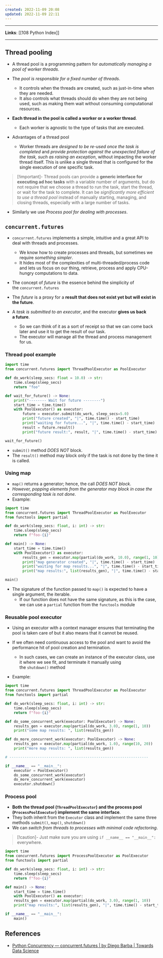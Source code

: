 ```yaml
---
created: 2022-11-09 20:08
updated: 2022-11-09 22:11
---
```

---
**Links**: [[108 Python Index]]

---
## Thread pooling
- A thread pool is a programming pattern for *automatically managing a pool of worker threads*.

- The *pool is responsible for a fixed number of threads*.
	-   It controls when the threads are created, such as just-in-time when they are needed.
	-   It also controls what threads should do when they are not being used, such as making them wait without consuming computational resources.
- **Each thread in the pool is called a worker or a worker thread**. 
	- Each worker is agnostic to the type of tasks that are executed.

- Advantages of a thread pool
	- Worker threads are *designed to be re-used once the task is completed* and *provide protection against the unexpected failure of the task, such as raising an exception*, without impacting the worker thread itself. This is unlike a single thread that is configured for the single execution of one specific task.

> [!important]- Thread pools can provide a **generic interface for executing ad hoc tasks** with a variable number of arguments, but do not require that we choose a thread to run the task, start the thread, or wait for the task to complete.
> It can be *significantly more efficient to use a thread pool* instead of manually starting, managing, and closing threads, especially with a large number of tasks.

- Similarly we use *Process pool for dealing with processes*.

## `concurrent.futures`
- `concurrent.futures` implements a simple, intuitive and a great API to deal with threads and processes. 
	- We know how to create processes and threads, but sometimes we require *something simpler*.
	- It hides most of the complexities of multi-threaded/process code and lets us focus on our thing, retrieve, process and apply CPU-hungry computations to data.

- The concept of _future_ is the essence behind the simplicity of the `concurrent.futures`  
- The _future_ is a proxy for a **result that does not exist yet but will exist in the future**. 
- A *task is submitted to an executor*, and the executor **gives us back a future**. 
	- So we can think of it as a sort of receipt so that we can come back later and use it to get the result of our task. 
	- The executor will manage all the thread and process management for us.

### Thread pool example
```python
import time
from concurrent.futures import ThreadPoolExecutor as PoolExecutor

def do_work(sleep_secs: float = 10.0) -> str:
	time.sleep(sleep_secs)
	return "foo"

def wait_for_future() -> None:
	print("-------- Wait for future --------")
	start_time = time.time()
	with PoolExecutor() as executor:
		future = executor.submit(do_work, sleep_secs=5.0)
		print("future created", "|", time.time() - start_time)
		print("waiting for future...", "|", time.time() - start_time)
		result = future.result()
		print("future result:", result, "|", time.time() - start_time)

wait_for_future()
```

- `submit()` method *DOES NOT* block. 
- The `result()` method may block only if the task is not done by the time it is called.

### Using map
- `map()` returns a generator; hence, the call *DOES NOT block*. 
- *However, popping elements from the generator may block in case the corresponding task is not done*.
- Example:

```python
import time
from concurrent.futures import ThreadPoolExecutor as PoolExecutor
from functools import partial

def do_work(sleep_secs: float, i: int) -> str:
	time.sleep(sleep_secs)
	return f"foo-{i}"

def main() -> None:
	start_time = time.time()
	with PoolExecutor() as executor:
		results_gen = executor.map(partial(do_work, 10.0), range(1, 10))
		print("map generator created", "|", time.time() - start_time)
		print("waiting for map results...", "|", time.time() - start_time)
		print("map results:", list(results_gen), "|", time.time() - start_time)

main()
```

- The signature of the function passed to `map()` is expected to have a single argument, the iterable. 
	- If our function does not have the same signature, as this is the case, we can use a `partial` function from the `functools` module

### Reusable pool executor
- Using an executor with a context manager ensures that terminating the pool is taken care of but it also means that it cannot be reused.
- If we often need continuous access to the pool and want to avoid the performance hit of pool creation and termination. 
	- In such cases, we can create an instance of the executor class, use it where we see fit, and terminate it manually using the `shutdown()` method

- Example:

```python
import time
from concurrent.futures import ThreadPoolExecutor as PoolExecutor
from functools import partial

def do_work(sleep_secs: float, i: int) -> str:
	time.sleep(sleep_secs)
	return f"foo-{i}"

def do_some_concurrent_work(executor: PoolExecutor) -> None:
	results_gen = executor.map(partial(do_work, 3.0), range(1, 10))
	print("some map results: ", list(results_gen))

def do_more_concurrent_work(executor: PoolExecutor) -> None:
	results_gen = executor.map(partial(do_work, 1.0), range(10, 20))
	print("more map results: ", list(results_gen))

# ----------------------------------------------------------------

if __name__ == "__main__":
	executor = PoolExecutor()
	do_some_concurrent_work(executor)
	do_more_concurrent_work(executor)
	executor.shutdown()
```

### Process pool
- **Both the thread pool (`ThreadPoolExecutor`) and the process pool (`ProcessPoolExecutor`) implement the same interface**. 
- They both inherit from the `Executor` class and implement the same three methods `submit()`, `map()`, `shutdown()`
- We can *switch from threads to processes with minimal code refactoring*.
> [!caution]- Just make sure you are using `if __name__ == "__main__":` everywhere.

```python
import time
from concurrent.futures import ProcessPoolExecutor as PoolExecutor
from functools import partial

def do_work(sleep_secs: float, i: int) -> str:
	time.sleep(sleep_secs)
	return f"foo-{i}"

def main() -> None:
	start_time = time.time()
	with PoolExecutor() as executor:
	results_gen = executor.map(partial(do_work, 3.0), range(1, 10))
	print("map results:", list(results_gen), "|", time.time() - start_time)

if __name__ == "__main__":
	main()
```

## References
- [Python Concurrency — concurrent.futures | by Diego Barba | Towards Data Science](https://towardsdatascience.com/python-concurrency-concurrent-futures-15b56dc9a14d)